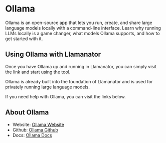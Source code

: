 # Ollama

Ollama is an open-source app that lets you run, create, and share large language models locally with a command-line interface. Learn why running LLMs locally is a game changer, what models Ollama supports, and how to get started with it.

## Using Ollama with Llamanator

Once you have Ollama up and running in Llamanator, you can simply visit the link and start using the tool.

Ollama is already built into the foundation of Llamanator and is used for privately running large language models.

If you need help with Ollama, you can visit the links below.

## About Ollama

- Website: [Ollama Website](https://ollama.com/)
- Github: [Ollama Github](https://github.com/ollama/ollama)
- Docs: [Ollama Docs](https://github.com/ollama/ollama/tree/main/docs)
